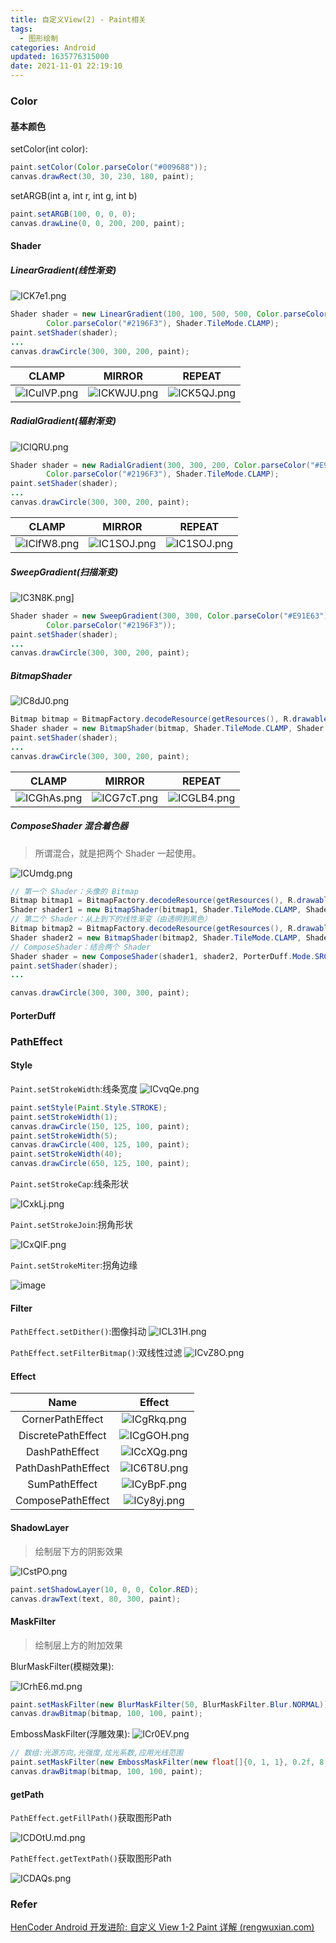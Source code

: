 ```yaml
---
title: 自定义View(2) - Paint相关
tags:
  - 图形绘制
categories: Android
updated: 1635776315000
date: 2021-11-01 22:19:10
---
```

### Color

#### 基本颜色

setColor(int color):
```java
paint.setColor(Color.parseColor("#009688"));
canvas.drawRect(30, 30, 230, 180, paint);
```
<!-- more -->
 setARGB(int a, int r, int g, int b)
```java
paint.setARGB(100, 0, 0, 0);
canvas.drawLine(0, 0, 200, 200, paint);
```

#### Shader

##### LinearGradient(线性渐变)
![ICK7e1.png](https://z3.ax1x.com/2021/11/01/ICK7e1.png)
```java
Shader shader = new LinearGradient(100, 100, 500, 500, Color.parseColor("#E91E63"),
        Color.parseColor("#2196F3"), Shader.TileMode.CLAMP);
paint.setShader(shader);
...
canvas.drawCircle(300, 300, 200, paint);
```

| CLAMP | MIRROR | REPEAT|
|:--------:| :-------------:| :-------------:|
| ![ICuIVP.png](https://z3.ax1x.com/2021/11/01/ICuIVP.png)| ![ICKWJU.png](https://z3.ax1x.com/2021/11/01/ICKWJU.png)| ![ICK5QJ.png](https://z3.ax1x.com/2021/11/01/ICK5QJ.png)|

##### RadialGradient(辐射渐变)
![IClQRU.png](https://z3.ax1x.com/2021/11/01/IClQRU.png)

```java
Shader shader = new RadialGradient(300, 300, 200, Color.parseColor("#E91E63"),
        Color.parseColor("#2196F3"), Shader.TileMode.CLAMP);
paint.setShader(shader);
...
canvas.drawCircle(300, 300, 200, paint);  
```

| CLAMP | MIRROR | REPEAT|
|:--------:| :-------------:| :-------------:|
| ![IClfW8.png](https://z3.ax1x.com/2021/11/01/IClfW8.png)| ![IC1SOJ.png](https://z3.ax1x.com/2021/11/01/IC1SOJ.png)| ![IC1SOJ.png](https://z3.ax1x.com/2021/11/01/IC1SOJ.png)|

##### SweepGradient(扫描渐变)

![IC3N8K.png](https://z3.ax1x.com/2021/11/01/IC3N8K.png)]

```java
Shader shader = new SweepGradient(300, 300, Color.parseColor("#E91E63"),
        Color.parseColor("#2196F3"));
paint.setShader(shader);
...
canvas.drawCircle(300, 300, 200, paint);
```

##### BitmapShader

![IC8dJ0.png](https://z3.ax1x.com/2021/11/01/IC8dJ0.png)

```java
Bitmap bitmap = BitmapFactory.decodeResource(getResources(), R.drawable.batman);
Shader shader = new BitmapShader(bitmap, Shader.TileMode.CLAMP, Shader.TileMode.CLAMP);
paint.setShader(shader);
...
canvas.drawCircle(300, 300, 200, paint);
```

| CLAMP | MIRROR | REPEAT|
|:--------:| :-------------:| :-------------:|
| ![ICGhAs.png](https://z3.ax1x.com/2021/11/01/ICGhAs.png)| ![ICG7cT.png](https://z3.ax1x.com/2021/11/01/ICG7cT.png)| ![ICGLB4.png](https://z3.ax1x.com/2021/11/01/ICGLB4.png)|


##### ComposeShader 混合着色器

> 所谓混合，就是把两个 Shader 一起使用。


![ICUmdg.png](https://z3.ax1x.com/2021/11/01/ICUmdg.png)

```java
// 第一个 Shader：头像的 Bitmap
Bitmap bitmap1 = BitmapFactory.decodeResource(getResources(), R.drawable.batman);
Shader shader1 = new BitmapShader(bitmap1, Shader.TileMode.CLAMP, Shader.TileMode.CLAMP);
// 第二个 Shader：从上到下的线性渐变（由透明到黑色）
Bitmap bitmap2 = BitmapFactory.decodeResource(getResources(), R.drawable.batman_logo);
Shader shader2 = new BitmapShader(bitmap2, Shader.TileMode.CLAMP, Shader.TileMode.CLAMP);
// ComposeShader：结合两个 Shader
Shader shader = new ComposeShader(shader1, shader2, PorterDuff.Mode.SRC_OVER);
paint.setShader(shader);
...

canvas.drawCircle(300, 300, 300, paint);
```


#### PorterDuff




### PathEffect

#### Style

`Paint.setStrokeWidth`:线条宽度
![ICvqQe.png](https://z3.ax1x.com/2021/11/01/ICvqQe.png)
```java
paint.setStyle(Paint.Style.STROKE);
paint.setStrokeWidth(1);
canvas.drawCircle(150, 125, 100, paint);
paint.setStrokeWidth(5);
canvas.drawCircle(400, 125, 100, paint);
paint.setStrokeWidth(40);
canvas.drawCircle(650, 125, 100, paint);
```

`Paint.setStrokeCap`:线条形状

![ICxkLj.png](https://z3.ax1x.com/2021/11/01/ICxkLj.png)

`Paint.setStrokeJoin`:拐角形状

![ICxQlF.png](https://z3.ax1x.com/2021/11/01/ICxQlF.png)

`Paint.setStrokeMiter`:拐角边缘

![image](https://z3.ax1x.com/2021/11/01/ICzenH.png)

#### Filter

`PathEffect.setDither()`:图像抖动
![ICL31H.png](https://z3.ax1x.com/2021/11/01/ICL31H.png)

`PathEffect.setFilterBitmap()`:双线性过滤
![ICvZ8O.png](https://z3.ax1x.com/2021/11/01/ICvZ8O.png)

#### Effect

| Name| Effect  |
|:--------:| :-------------:|
| CornerPathEffect| ![ICgRkq.png](https://z3.ax1x.com/2021/11/01/ICgRkq.png) |
| DiscretePathEffect| ![ICgGOH.png](https://z3.ax1x.com/2021/11/01/ICgGOH.png) |
| DashPathEffect| ![ICcXQg.png](https://z3.ax1x.com/2021/11/01/ICcXQg.png) |
| PathDashPathEffect| ![IC6T8U.png](https://z3.ax1x.com/2021/11/01/IC6T8U.png)|
| SumPathEffect| ![ICyBpF.png](https://z3.ax1x.com/2021/11/01/ICyBpF.png)|
| ComposePathEffect| ![ICy8yj.png](https://z3.ax1x.com/2021/11/01/ICy8yj.png)|



#### ShadowLayer
> 绘制层下方的阴影效果

![ICstPO.png](https://z3.ax1x.com/2021/11/01/ICstPO.png)

```java
paint.setShadowLayer(10, 0, 0, Color.RED);
canvas.drawText(text, 80, 300, paint);
```

#### MaskFilter
> 绘制层上方的附加效果

BlurMaskFilter(模糊效果):

![ICrhE6.md.png](https://z3.ax1x.com/2021/11/01/ICrhE6.md.png)

```java
paint.setMaskFilter(new BlurMaskFilter(50, BlurMaskFilter.Blur.NORMAL));
canvas.drawBitmap(bitmap, 100, 100, paint);
```

EmbossMaskFilter(浮雕效果):
![ICr0EV.png](https://z3.ax1x.com/2021/11/01/ICr0EV.png)
```java
// 数组:光源方向,光强度,炫光系数,应用光线范围 
paint.setMaskFilter(new EmbossMaskFilter(new float[]{0, 1, 1}, 0.2f, 8, 10));
canvas.drawBitmap(bitmap, 100, 100, paint);
```

#### getPath

`PathEffect.getFillPath()`获取图形Path

![ICDOtU.md.png](https://z3.ax1x.com/2021/11/01/ICDOtU.md.png)

`PathEffect.getTextPath()`获取图形Path

![ICDAQs.png](https://z3.ax1x.com/2021/11/01/ICDAQs.png)

### Refer

[HenCoder Android 开发进阶: 自定义 View 1-2 Paint 详解 (rengwuxian.com)](https://rengwuxian.com/ui-1-2/)